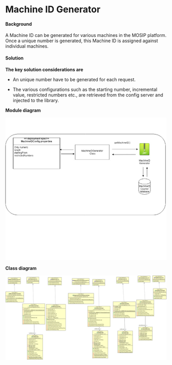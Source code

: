 ﻿# Machine ID Generator

#### Background

A Machine ID can be generated for various machines in the MOSIP platform. Once a unique number is generated, this Machine ID is assigned against individual machines. 

#### Solution



**The key solution considerations are**


- An unique number have to be generated for each request.

- The various configurations such as the starting number, incremental value, restricted numbers etc., are retrieved from the config server and injected to the library. 


**Module diagram**



![Module Diagram](_images/kernel-idgenerator-machineid.jpg)


**Class diagram**



![Class Diagram](_images/kernel-idgenerator-cd.png)


